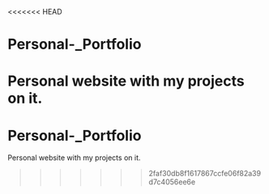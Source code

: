 <<<<<<< HEAD
# Personal-_Portfolio
Personal website with my projects on it.
=======
# Personal-_Portfolio
Personal website with my projects on it.
>>>>>>> 2faf30db8f1617867ccfe06f82a39d7c4056ee6e
